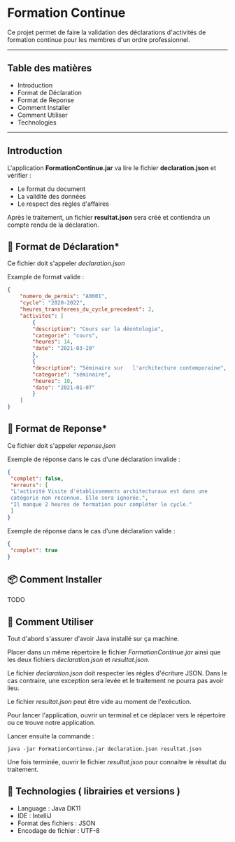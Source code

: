 # Formation Continue 

Ce projet permet de faire la validation des déclarations d'activités de
formation continue pour les membres d'un ordre professionnel. 

-------------------------
## Table des matières

+ Introduction
+ Format de Déclaration
+ Format de Reponse
+ Comment Installer
+ Comment Utiliser
+ Technologies

-------------------------

## Introduction

L'application **FormationContinue.jar** va lire le fichier **declaration.json** et vérifier : 

+ Le format du document
+ La validité des données
+ Le respect des règles d'affaires
  
Après le traitement, un fichier **resultat.json** sera créé et contiendra un compte rendu de la déclaration.

## 🔣 Format de Déclaration*

Ce fichier doit s'appeler *declaration.json*

Example de format valide : 

```json
{
    "numero_de_permis": "A0001",
    "cycle": "2020-2022",
    "heures_transferees_du_cycle_precedent": 2,
    "activites": [
        {
        "description": "Cours sur la déontologie",
        "categorie": "cours",
        "heures": 14,
        "date": "2021-03-20"
        },
        {
        "description": "Séminaire sur   l'architecture contemporaine",
        "categorie": "séminaire",
        "heures": 10,
        "date": "2021-01-07"
        }
    ]
}
```

## 🏁 Format de Reponse*

Ce fichier doit s'appeler *reponse.json*

Exemple de réponse dans le cas d'une déclaration invalide :

```json
{
 "complet": false,
 "erreurs": [
 "L'activité Visite d'établissements architecturaux est dans une
 catégorie non reconnue. Elle sera ignorée.",
 "Il manque 2 heures de formation pour compléter le cycle."
 ]
}
```

Exemple de réponse dans le cas d'une déclaration valide :

```json
{
 "complet": true
}
```

## 📦 Comment Installer

TODO

## 🚀 Comment Utiliser

Tout d'abord s'assurer d'avoir Java installé sur ça machine. 

Placer dans un même répertoire le fichier *FormationContinue.jar* ainsi que les deux fichiers *declaration.json* et *resultat.json*.

Le fichier *declaration.json* doit respecter les régles d'écriture JSON. Dans le cas contraire, une exception sera levée et le traitement ne pourra pas avoir lieu.

Le fichier *resultat.json* peut être vide au moment de l'exécution.

Pour lancer l'application, ouvrir un terminal et ce déplacer vers le répertoire ou ce trouve notre application.

Lancer ensuite la commande : 

```
java -jar FormationContinue.jar declaration.json resultat.json
```

Une fois terminée, ouvrir le fichier *resultat.json* pour connaitre le résultat du traitement.


## 🔨 Technologies ( librairies et versions )

+ Language : Java DK11 
+ IDE : IntelliJ
+ Format des fichiers : JSON
+ Encodage de fichier : UTF-8


